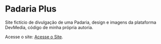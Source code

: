 # Padaria Plus
Site fictício de divulgação de uma Padaria, design e imagens da plataforma DevMedia, código de minha própria autoria.

Acesse o site: [Acesse o Site](https://duckduckgo.com](https://vlopes-del.github.io/padaria-plus/)).

